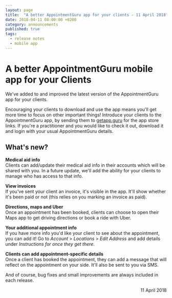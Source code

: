 ```yaml
---
layout: page
title:  "A better AppointmentGuru app for your clients - 11 April 2018"
date: 2018-04-11 08:00:00 +0200
category: announcements
published: true
tags:
  - release notes
  - mobile app
---
```

# A better AppointmentGuru mobile app for your Clients

We've added to and improved the latest version of the AppointmentGuru app for your clients.

Encouraging your clients to download and use the app means you'll get more time to focus on other important things! Introduce your clients to the AppointmentGuru app, by sending them to [getapp.guru](http://getapp.guru/) for the app store links. If you're a practitioner and you would like to check it out, download it and login with your usual AppointmentGuru details.

## What's new?

**Medical aid info**  
Clients can add/update their medical aid info in their accounts which will be shared with you. In a future update, we'll add the ability for your clients to manage who has access to that info.

**View invoices**  
If you've sent your client an invoice, it's visible in the app. It'll show whether it's been paid or not (this relies on you marking an invoice as paid).

**Directions, maps and Uber**  
Once an appointment has been booked, clients can choose to open their Maps app to get driving directions or book a ride with Uber.

**Your additional appointment info**  
If you have more info you'd like your client to see about the appointment, you can add it! Go to *Account* > *Locations* > *Edit Address* and add details under *Instructions for once they get there*.

**Clients can add appointment-specific details**  
Once a client has booked the appointment, they can add a message that will reflect on the appointment on your side. It'll also be sent to you via SMS.

And of course, bug fixes and small improvements are always included in each release.

<div style="text-align: right">11 April 2018</div>
